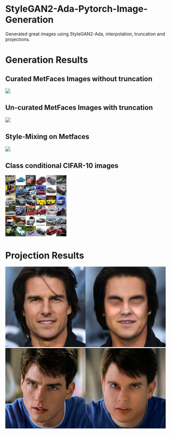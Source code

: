 # StyleGAN2-Ada-Pytorch-Image-Generation
Generated great images using StyleGAN2-Ada,  interpolation, truncation and projections.

# Generation Results

## Curated MetFaces Images without truncation
![](results/gen_results/collage1.png)

## Un-curated MetFaces Images with truncation
![](results/gen_results/collage2.png)

## Style-Mixing on Metfaces
![](results/gen_results/grid.png)

## Class conditional CIFAR-10 images
![](results/gen_results/collage4.png)

# Projection Results
![](results/gen_results/tom_cruise1.png)
![](results/gen_results/tom_cruise2.png)
